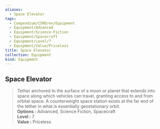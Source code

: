 ```yaml
---
aliases:
  - Space Elevator
tags:
  - Compendium/CSRD/en/Equipment
  - Equipment/Advanced
  - Equipment/Science-Fiction
  - Equipment/Spacecraft
  - Equipment/Level/7
  - Equipment/Value/Priceless
title: Space Elevator
collection: Equipment
kind: Equipment
---
```

## Space Elevator  
  
>Tether anchored to the surface of a moon or planet that extends into space along which vehicles can travel, granting access to and from orbital space. A counterweight space station exists at the far end of the tether in what is essentially geostationary orbit.  
> **Options :** Advanced, Science Fiction, Spacecraft  
> **Level :** 7  
> **Value :** Priceless